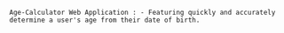  	Age-Calculator Web Application : - Featuring quickly and accurately determine a user's age from their date of birth.
